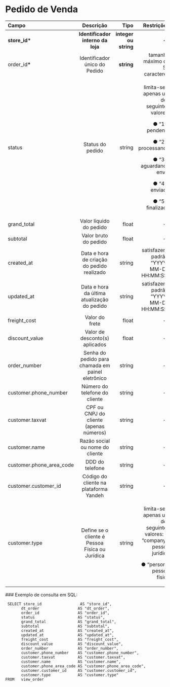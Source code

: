 # Pedido de Venda



<table>
  <thead>
    <tr>
      <th style="text-align:left">Campo</th>
      <th style="text-align:center">Descri&#xE7;&#xE3;o</th>
      <th style="text-align:right">Tipo</th>
      <th style="text-align:right">Restri&#xE7;&#xF5;es</th>
      <th style="text-align:right">Exemplo</th>
    </tr>
  </thead>
  <tbody>
    <tr>
      <td style="text-align:left"><b>store_id*</b>
      </td>
      <td style="text-align:center"><b>Identificador interno da loja</b>
      </td>
      <td style="text-align:right"><b>integer ou string</b>
      </td>
      <td style="text-align:right"><b>--</b>
      </td>
      <td style="text-align:right"><b>1</b>
      </td>
    </tr>
    <tr>
      <td style="text-align:left">order_id<b>*</b>
      </td>
      <td style="text-align:center">Identificador &#xFA;nico do Pedido</td>
      <td style="text-align:right"><b>string</b>
      </td>
      <td style="text-align:right">tamanho m&#xE1;ximo de 50 caracteres</td>
      <td style="text-align:right">&#x201C;ABC1233233&#x201D;</td>
    </tr>
    <tr>
      <td style="text-align:left">status</td>
      <td style="text-align:center">Status do pedido</td>
      <td style="text-align:right">string</td>
      <td style="text-align:right">
        <p>limita-se a apenas um dos seguintes valores:</p>
        <p>&#x25CF; &#x201C;1&#x201D;&#x200B; : pendente</p>
        <p>&#x25CF; &#x201C;2&#x201D;&#x200B; : processando</p>
        <p>&#x25CF; &#x201C;3&#x201D;&#x200B; : aguardando envio</p>
        <p>&#x25CF; &#x201C;4&#x201D;&#x200B; : enviado</p>
        <p>&#x25CF; &#x201C;5&#x201D;&#x200B; : finalizado</p>
      </td>
      <td style="text-align:right">&#x201C;3&#x201D;</td>
    </tr>
    <tr>
      <td style="text-align:left">grand_total</td>
      <td style="text-align:center">Valor l&#xED;quido do pedido</td>
      <td style="text-align:right">float</td>
      <td style="text-align:right">--</td>
      <td style="text-align:right">99.9999</td>
    </tr>
    <tr>
      <td style="text-align:left">subtotal</td>
      <td style="text-align:center">Valor bruto do pedido</td>
      <td style="text-align:right">float</td>
      <td style="text-align:right">--</td>
      <td style="text-align:right">199.9999</td>
    </tr>
    <tr>
      <td style="text-align:left">created_at</td>
      <td style="text-align:center">Data e hora de cria&#xE7;&#xE3;o do pedido realizado</td>
      <td style="text-align:right">string</td>
      <td style="text-align:right">satisfazer o padr&#xE3;o &#x200B; &#x201C;YYYY-MM-DD HH:MM:SS&#x201D;</td>
      <td
      style="text-align:right">&#x201C;2017-08-20 14:55:08&#x201D;</td>
    </tr>
    <tr>
      <td style="text-align:left">updated_at</td>
      <td style="text-align:center">Data e hora da &#xFA;ltima atualiza&#xE7;&#xE3;o do pedido</td>
      <td style="text-align:right">string</td>
      <td style="text-align:right">satisfazer o padr&#xE3;o &#x200B; &#x201C;YYYY-MM-DD HH:MM:SS&#x201D;</td>
      <td
      style="text-align:right">&#x201C;2017-08-20 14:55:08&#x201D;</td>
    </tr>
    <tr>
      <td style="text-align:left">freight_cost</td>
      <td style="text-align:center">Valor do frete</td>
      <td style="text-align:right">float</td>
      <td style="text-align:right">--</td>
      <td style="text-align:right">10.0000</td>
    </tr>
    <tr>
      <td style="text-align:left">discount_value</td>
      <td style="text-align:center">Valor de desconto(s) aplicados</td>
      <td style="text-align:right">float</td>
      <td style="text-align:right">--</td>
      <td style="text-align:right">9.9000</td>
    </tr>
    <tr>
      <td style="text-align:left">order_number</td>
      <td style="text-align:center">Senha do pedido para chamada em painel eletr&#xF4;nico</td>
      <td style="text-align:right">string</td>
      <td style="text-align:right">--</td>
      <td style="text-align:right">&quot;91&quot;</td>
    </tr>
    <tr>
      <td style="text-align:left">customer.phone_number&#x200B;</td>
      <td style="text-align:center">N&#xFA;mero do telefone do cliente</td>
      <td style="text-align:right">string</td>
      <td style="text-align:right">--</td>
      <td style="text-align:right">--</td>
    </tr>
    <tr>
      <td style="text-align:left">customer.taxvat&#x200B;</td>
      <td style="text-align:center">CPF ou CNPJ do cliente (apenas n&#xFA;meros)</td>
      <td style="text-align:right">string</td>
      <td style="text-align:right">--</td>
      <td style="text-align:right">&quot;08965639000113&quot;</td>
    </tr>
    <tr>
      <td style="text-align:left">customer.name</td>
      <td style="text-align:center">Raz&#xE3;o social ou nome do cliente</td>
      <td style="text-align:right">string</td>
      <td style="text-align:right">--</td>
      <td style="text-align:right">&#x201C;Netsuper S.A.&#x201D;</td>
    </tr>
    <tr>
      <td style="text-align:left">customer.phone_area_code</td>
      <td style="text-align:center">DDD do telefone</td>
      <td style="text-align:right">string</td>
      <td style="text-align:right">--</td>
      <td style="text-align:right">--</td>
    </tr>
    <tr>
      <td style="text-align:left">customer.customer_id&#x200B;</td>
      <td style="text-align:center">C&#xF3;digo do cliente na plataforma Yandeh</td>
      <td style="text-align:right">string</td>
      <td style="text-align:right">--</td>
      <td style="text-align:right">&#x201C;123233&#x201D;</td>
    </tr>
    <tr>
      <td style="text-align:left">customer.type&#x200B;</td>
      <td style="text-align:center">Define se o cliente &#xE9; Pessoa F&#xED;sica ou Jur&#xED;dica</td>
      <td
      style="text-align:right">string</td>
        <td style="text-align:right">
          <p>limita-se a apenas um dos seguintes valores: &#x25CF; &#x201C;company&#x201D;:
            pessoa jur&#xED;dica</p>
          <p>&#x25CF; &#x201C;person&#x201D;: pessoa f&#xED;sica</p>
        </td>
        <td style="text-align:right">&#x201C;person&#x201D;</td>
    </tr>
  </tbody>
</table>### Exemplo de consulta em SQL:

```text
 SELECT store_id                 AS "store_id", 
       dt_order                 AS "dt_order", 
       order_id                 AS "order_id", 
       status                   AS "status", 
       grand_total              AS "grand_total", 
       subtotal                 AS "subtotal", 
       created_at               AS "created_at", 
       updated_at               AS "updated_at", 
       freight_cost             AS "freight_cost", 
       discount_value           AS "discount_value", 
       order_number             AS "order_number", 
       customer.phone_number    AS "customer.phone_number", 
       customer.taxvat          AS "customer.taxvat", 
       customer.name            AS "customer.name", 
       customer.phone_area_code AS "customer.phone_area_code", 
       customer.customer_id     AS "customer.customer_id", 
       customer.type            AS "customer.type" 
FROM   view_order 
```

